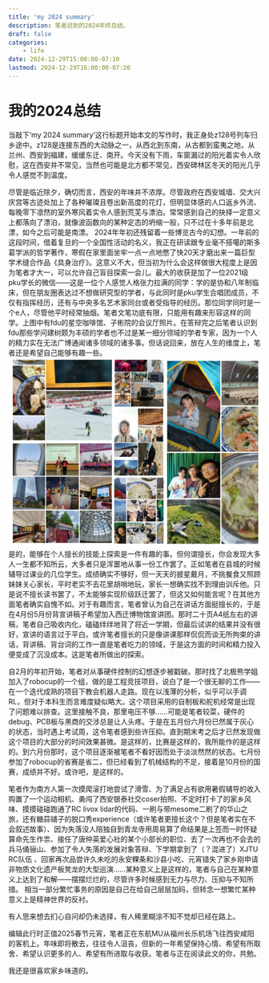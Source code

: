 ```yaml
---
title: 'my 2024 summary'
description: 笔者迟到的2024年终总结。
draft: false
categories:
    - life  
date: 2024-12-29T15:00:00-07:10
lastmod: 2024-12-29T16:00:00-07:20
---
```

# 我的2024总结
当敲下‘my 2024 summary’这行标题开始本文的写作时，我正身处z128号列车归乡途中。z128是连接东西的大动脉之一，从西北到东南，从古都到蛮夷之地，从兰州、西安到福建，缓缓东迁、南开。今天没有下雨，车窗漏过的阳光着实令人欣慰，这在西安并不常见，当然也可能是北方都不常见，西安碑林区冬天的阳光几乎令人感觉不到温度。

尽管是临近除夕，确切而言，西安的年味并不浓厚。尽管政府在西安城墙、交大兴庆宫等古迹处加上了各种璀璨且卷出新高度的花灯，但明显体感的人口返乡外流、每晚零下凛然的室外寒风着实令人感到荒芜与漂泊。常常感到自己的抉择一定意义上都落向了漂泊，就像波函数向的某种定态的坍缩一般，只不过在十多年前是北漂，如今之后可能是南漂。
2024年年初还残留着一些博览古今的幻想。一年前的这段时间，借着复旦的一个全国性活动的名义，我正在研读跟专业毫不搭噶的斯多葛学派的哲学著作，寒假在家里面坐牢一点一点地憋了快20天才磨出来一篇巨型学术缝合作品《具身治疗》。这意义不大，但当初为什么会这样做很大程度上是因为笔者才大一，可以允许自己盲目探索一会儿。最大的收获是加了一位2021级pku学长的微信——这是一位个人感觉人格张力拉满的同学：学的是协和八年制临床，但在朋友圈表达过不想做研究型的学者，与此同时是pku学生合唱团成员，不仅有指挥经历，还有与中央多名艺术家同台或者受指导的经历。那位同学同时是一个e人，尽管他平时经常抽烟。笔者文笔功底有限，只能用有趣来形容这样的同学。上图中有fdu的星空咖啡馆、子彬院的会议厅照片。在答辩完之后笔者认识到fdu那些学问建树颇为丰硕的学者也不过是某一细分领域的学者专家，因为一个人的精力实在无法广博通闻诸多领域的诸多事。但话说回来，放在人生的维度上，笔者还是希望自己能够有趣一些。
![](experience.jpg)
是的，能够在个人擅长的技能上探索是一件有趣的事。但何谓擅长，你会发现大多人一生都不知所云，大多者只是浑噩地从事一份工作罢了。正如笔者在县城的时候辅导过课业的几位学生。成绩确实不够好，但一天天的披星戴月，不挑餐食又照顾妹妹关心家长，平时老实不去花里胡哨地玩，家长一想确实找不到理由训斥他。只是说不擅长读书罢了，不太能够实现阶级跃迁罢了，但这又如何能言呢？在其他方面笔者确实自愧不如。对于有趣而言，笔者曾认为自己在讲话方面挺擅长的，于是在4月份5月份背宣讲稿子希望加入西迁博物馆宣讲团。那时二十页A4纸左右的讲稿，笔者自己吸收内化，磕磕绊绊地背了将近一学期，但最后试讲的结果并没有很好，宣讲的语言过于平白。或许笔者擅长的只是像讲课那样侃侃而谈无所拘束的讲话，背讲稿、背台词的工作一直是笔者吃力的领域，于是这方面的时间和精力投入便变成了沉没成本。这是笔者所做出的探索。

自2月的年初开始，笔者对从事硬件控制的幻想逐步被戳破。那时找了北极熊学姐加入了robocup的一个组，做的是工程竞技项目，说白了是一个很无聊的工作——在一个迭代成熟的项目下教会机器人走路。现在以浅薄的分析，似乎可以手调RL，但对于本科生而言难度疑似略大。这个项目采用的自制板和舵机经常是出现了问题难以排查。这里接触不良，那里电压不够……可能是笔者较菜，硬件的debug、PCB板与黑商的交涉总是让人头疼。于是在五月份六月份已然属于灰心的状态，当时遇上考试周，这令笔者感到些许压抑。直到期末考之后才已然发现做这个项目的大部分的时间效果甚微。是这样的，比赛是这样的，我所能作的是这样的。到六月份那时，这个项目逐渐被笔者不看好因而处于淡淡然然的状态。七月份参加了robocup的省赛是省二，但已经看到了机械结构的不足，接着是10月份的国赛，成绩并不好。或许吧，是这样的。

笔者作为南方人第一次摸爬滚打地尝试了滑雪、为了满足占有欲用暑假辅导的收入购置了一个运动相机、勇闯了西安银泰社交coser拍照、不定时打卡了的家乡风味、摸摸碰碰跑通了RC livox lidar的代码、一刷与带mesome二刷了的华山之旅，还有糖蒜铺子的脱口秀experience（或许笔者更擅长这个？但是笔者实在不会叙述故事）、因为失落没人陪独自到青龙寺用周易算了命结果是上签而一时怀疑算命先生作祟、接任了唐仲英爱心社的某个小部长的职位、去了一次再也不会去的兵马俑骊山、参加了令人失落的发展对象答辩、下学期拿到了（？混进了）XJTU RC队伍 、回家再次品尝许久未吃的永安粿条和沙县小吃、元宵错失了家乡刚申请非物质文化遗产板凳龙的大型巡演……某种意义上是这样的，笔者与自己在某种意义上达到了和解——摆摆烂烂的，尽管许多时候感到无力与尽力、压抑与不知所措。 相当一部分繁忙事务的原因是自己在给自己层层加码，但转念一想繁忙某种意义上是精神世界的反衬。

有人思来想去扪心自问却仍未选择，有人稀里糊涂不知不觉却已经在路上。

编辑此行时正值2025春节元宵，笔者正在东航MU从福州长乐机场飞往西安咸阳的客机上。年味即将散去，往往令人沮丧，但新的一年希望保持心情、希望有所取舍、希望认识更多的人、希望有所进取与收获。笔者与正在阅读此文的你，共勉。

我还是很喜欢家乡味道的。
